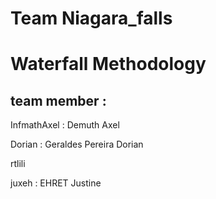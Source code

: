 # Team Niagara_falls

# Waterfall Methodology

## team member :

InfmathAxel : Demuth Axel

Dorian : Geraldes Pereira Dorian

rtlili

juxeh : EHRET Justine

